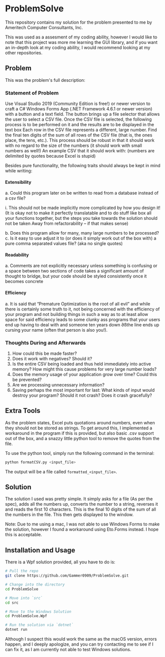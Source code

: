 # ProblemSolve

This repository contains my solution for the problem presented to me by Ameritech Computer Consultants, Inc.

This was used as a assesment of my coding ability, however I would like to note that this project was more me learning the GUI library, and if you want an in-depth look at my coding ability, I would recommend looking at my other repositories.

## Problem

This was the problem's full description:

### Statement of Problem
Use Visual Studio 2019 (Community Edition is free!) or newer version to craft a C# Windows Forms App (.NET Framework 4.6.1 or newer version) with a button and a text field.  The button brings up a file selector that allows the user to select a CSV file.  Once the CSV file is selected, the following process is to be performed on it and the results are to be displayed in the text box
Each row in the CSV file represents a different, large number.  Find the final ten digits of the sum of all rows of the CSV file (that is, the ones place, the tens, etc.).  This process should be robust in that it should work with no regard to the size of the numbers (it should work with small numbers as well!)
An example CSV that it should work with: (numbers are delimited by quotes because Excel is stupid)

Besides pure functionality, the following traits should always be kept in mind while writing:
#### Extensibility
a. Could this program later on be written to read from a database instead of a csv file?

i. This should not be made implicitly more complicated by how you design it!
(It is okay not to make it perfectly translatable and to do stuff like box all your functions together, but the steps you take towards the solution should not be taken Away from refactorability – if that makes sense)

b. Does this program allow for many, many large numbers to be processed?
c. Is it easy to use adjust it to (or does it simply work out of the box with) a pure comma separated values file? (aka no single quotes)
#### Readability
a. Comments are not explicitly necessary unless something is confusing or a space between two sections of code takes a significant amount of thought to bridge, but your code should be styled consistently once it becomes concrete
#### Efficiency
a. It is said that “Premature Optimization is the root of all evil” and while there is certainly some truth to it, not being concerned with the efficiency of your program and not building things in such a way as to at least allow space for said efficiency leads to some clunky ass programs that your users end up having to deal with and someone ten years down ∂ßthe line ends up cursing your name (often that person is also you!).

### Thoughts During and Afterwards
1. How could this be made faster?
2. Does it work with negatives? Should it?
3. Is the entire CSV being loaded and thus held immediately into active memory?  How might this cause problems for very large number loads?
4. Does the memory usage of your application grow over time? Could this be prevented?
5. Are we processing unnecessary information?
6. Saving perhaps the most important for last: What kinds of input would destroy your program? Should it not crash? Does it crash gracefully?

## Extra Tools

As the problem states, Excel puts quotations around numbers, even when they should not be stored as strings. To get around this, I implemented a workaround in the program if this is provided, but also basic .csv support out of the box, and a snazzy little python tool to remove the quotes from the file.

To use the python tool, simply run the following command in the terminal:

```bash
python formatCSV.py <input_file>
```

The output will be a file called `formatted_<input_file>`.

## Solution

The solution I used was pretty simple. It simply asks for a file (As per the spec), adds all the numbers up, converts the number to a string, reverses it and reads the first 10 characters. This is the final 10 digits of the sum of all the numbers in the file. This then gets displayed to the window.

Note: Due to me using a mac, I was not able to use Windows Forms to make the solution, however I found a workaround using Eto.Forms instead. I hope this is acceptable.

## Installation and Usage

There is a Wpf solution provided, all you have to do is:

```bash
# Pull the repo
git clone https://github.com/Gammer0909/ProblemSolve.git

# Change into the directory
cd ProblemSolve

# Move into `src`
cd src

# Move to the Windows Solution
cd ProblemSolve.Wpf

# Run the solution via `dotnet`
dotnet run
```

Although I suspect this would work the same as the macOS version, errors happen, and I deeply apologize, and you can try contacting me to see if I can fix it, as I am currently not able to test Windows solutions.